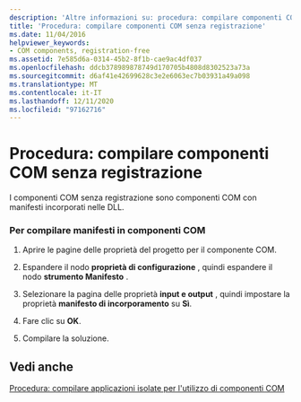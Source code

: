 ```yaml
---
description: 'Altre informazioni su: procedura: compilare componenti COM Registration-Free'
title: 'Procedura: compilare componenti COM senza registrazione'
ms.date: 11/04/2016
helpviewer_keywords:
- COM components, registration-free
ms.assetid: 7e585d6a-0314-45b2-8f1b-cae9ac4df037
ms.openlocfilehash: ddcb378989878749d170705b4808d8302523a73a
ms.sourcegitcommit: d6af41e42699628c3e2e6063ec7b03931a49a098
ms.translationtype: MT
ms.contentlocale: it-IT
ms.lasthandoff: 12/11/2020
ms.locfileid: "97162716"
---
```

# <a name="how-to-build-registration-free-com-components"></a>Procedura: compilare componenti COM senza registrazione

I componenti COM senza registrazione sono componenti COM con manifesti incorporati nelle DLL.

### <a name="to-build-manifests-into-com-components"></a>Per compilare manifesti in componenti COM

1. Aprire le pagine delle proprietà del progetto per il componente COM.

1. Espandere il nodo **proprietà di configurazione** , quindi espandere il nodo **strumento Manifesto** .

1. Selezionare la pagina delle proprietà **input e output** , quindi impostare la proprietà **manifesto di incorporamento** su **Sì**.

1. Fare clic su **OK**.

1. Compilare la soluzione.

## <a name="see-also"></a>Vedi anche

[Procedura: compilare applicazioni isolate per l'utilizzo di componenti COM](how-to-build-isolated-applications-to-consume-com-components.md)
